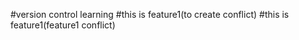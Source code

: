 #version control learning
#this is feature1(to create conflict)
#this is feature1(feature1 conflict)
